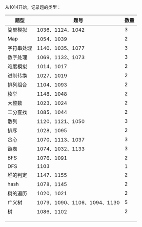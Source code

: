 从1014开始，记录题的类型：

| 题型       | 题号                         | 数量 |
| ---------- | ---------------------------- | ---- |
| 简单模拟   | 1036、1124、1042             | 3    |
| Map        | 1054、1039                   | 2    |
| 字符串处理 | 1140、1035、1077             | 3    |
| 数字处理   | 1069、1132、1073             | 3    |
| 难度模拟   | 1014、1017                   | 2    |
| 进制转换   | 1027、1019                   | 2    |
| 排列组合   | 1104、1093                   | 2    |
| 枚举       | 1148、1048                   | 2    |
| 大整数     | 1023、1024                   | 2    |
| 二分查找   | 1085、1044                   | 2    |
| 散列       | 1120、1121、1050             | 3    |
| 排序       | 1028、1095                   | 2    |
| 贪心       | 1070、1113、1037             | 3    |
| 链表       | 1074、1032、1133             | 3    |
| BFS        | 1076、1091                   | 2    |
| DFS        | 1103                         | 1    |
| 堆的判定   | 1147、1155                   | 2    |
| hash       | 1078、1145                   | 2    |
| 树的遍历   | 1020、1021                   | 2    |
| 广义树     | 1079、1090、1106、1094、1130 | 5    |
| 树         | 1086、1102                   | 2    |
|            |                              |      |
|            |                              |      |
|            |                              |      |

